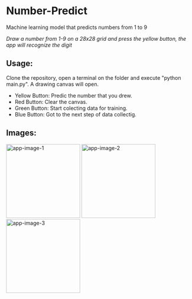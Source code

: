 # Number-Predict
Machine learning model that predicts numbers from 1 to 9

*Draw a number from 1-9 on a 28x28 grid and press the yellow button, the app will recognize the digit*

## Usage:
Clone the repository, open a terminal on the folder and execute "python main.py". A drawing canvas will open.
- Yellow Button: Predic the number that you drew.
- Red Button: Clear the canvas.
- Green Button: Start colecting data for training.
- Blue Button: Got to the next step of data collectig.

## Images:

<img src="https://github.com/LuanTSP/Number-Predict/assets/103657198/fcdf8456-6b97-465b-97c1-8f2f60acb72c" alt="app-image-1" width=200 height=200>
<img src="https://github.com/LuanTSP/Number-Predict/assets/103657198/d7d31f0e-fd45-40ac-87bc-af4beb6e8c6d" alt="app-image-2" width=200 height=200>
<img src="https://github.com/LuanTSP/Number-Predict/assets/103657198/392a30ed-46f1-45af-bab9-783b0052432b" alt="app-image-3" width=200 height=200>
